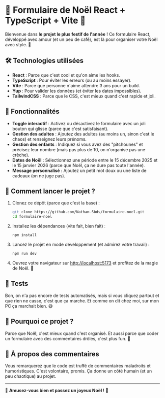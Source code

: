 # 🎄 Formulaire de Noël React + TypeScript + Vite 🎅

Bienvenue dans **le projet le plus festif de l'année** ! Ce formulaire React, développé avec amour (et un peu de café), est là pour organiser votre Noël avec style. 🎁

## 🛠️ Technologies utilisées

- **React** : Parce que c'est cool et qu'on aime les hooks.
- **TypeScript** : Pour éviter les erreurs (ou au moins essayer).
- **Vite** : Parce que personne n'aime attendre 3 ans pour un build.
- **Yup** : Pour valider les données (et éviter les dates impossibles).
- **TailwindCSS** : Parce que le CSS, c'est mieux quand c'est rapide et joli.

## 🎉 Fonctionnalités

- **Toggle interactif** : Activez ou désactivez le formulaire avec un joli bouton qui glisse (parce que c'est satisfaisant).
- **Gestion des adultes** : Ajoutez des adultes (au moins un, sinon c'est le chaos) et renseignez leurs prénoms.
- **Gestion des enfants** : Indiquez si vous avez des "pitchounes" et précisez leur nombre (mais pas plus de 10, on n'organise pas une crèche).
- **Dates de Noël** : Sélectionnez une période entre le 15 décembre 2025 et le 15 janvier 2026 (parce que Noël, ça ne dure pas toute l'année).
- **Message personnalisé** : Ajoutez un petit mot doux ou une liste de cadeaux (on ne juge pas).

## 🚀 Comment lancer le projet ?

1. Clonez ce dépôt (parce que c'est la base) :

   ```bash
   git clone https://github.com/Nathan-Sbds/formulaire-noel.git
   cd formulaire-noel
   ```

2. Installez les dépendances (vite fait, bien fait) :

   ```bash
   npm install
   ```

3. Lancez le projet en mode développement (et admirez votre travail) :

   ```bash
   npm run dev
   ```

4. Ouvrez votre navigateur sur [http://localhost:5173](http://localhost:5173) et profitez de la magie de Noël. 🎄

## 🧪 Tests

Bon, on n'a pas encore de tests automatisés, mais si vous cliquez partout et que rien ne casse, c'est que ça marche. Et comme on dit chez moi, sur mon PC ça marchait bien. 😅

## 🤔 Pourquoi ce projet ?

Parce que Noël, c'est mieux quand c'est organisé. Et aussi parce que coder un formulaire avec des commentaires drôles, c'est plus fun. 🎅

## 📝 À propos des commentaires

Vous remarquerez que le code est truffé de commentaires maladroits et humoristiques. C'est volontaire, promis. Ça donne un côté humain (et un peu chaotique) au projet.

---

🎁 **Amusez-vous bien et passez un joyeux Noël !** 🎄
